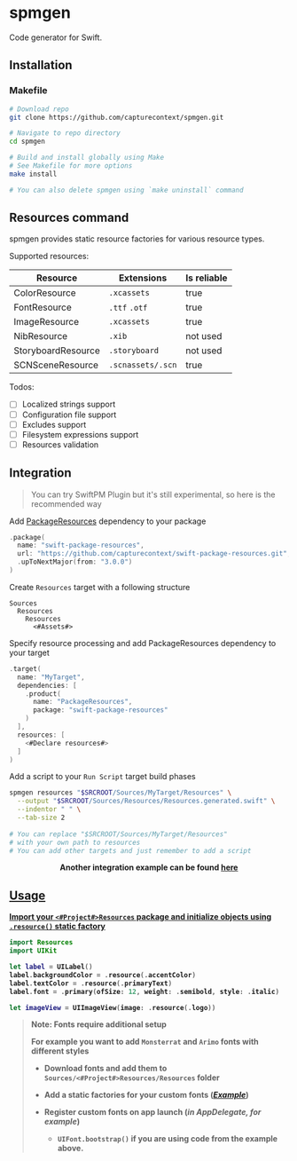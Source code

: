 # spmgen

Code generator for Swift.

## Installation

### Makefile

```bash
# Download repo
git clone https://github.com/capturecontext/spmgen.git

# Navigate to repo directory
cd spmgen

# Build and install globally using Make
# See Makefile for more options
make install

# You can also delete spmgen using `make uninstall` command
```

## Resources command

spmgen provides static resource factories for various resource types.

Supported resources:

| Resource           | Extensions        | Is reliable |
| ------------------ | ----------------- | ----------- |
| ColorResource      | `.xcassets`       | true        |
| FontResource       | `.ttf` `.otf`     | true        |
| ImageResource      | `.xcassets`       | true        |
| NibResource        | `.xib`            | not used    |
| StoryboardResource | `.storyboard`     | not used    |
| SCNSceneResource   | `.scnassets/.scn` | true        |

Todos:

- [ ] Localized strings support
- [ ] Configuration file support
- [ ] Excludes support
- [ ] Filesystem expressions support
- [ ] Resources validation

## Integration

> You can try SwiftPM Plugin but it's still experimental, so here is the recommended way

Add [PackageResources](https://github.com/capturecontext/swift-package-resources) dependency to your package

```swift
.package(
  name: "swift-package-resources",
  url: "https://github.com/capturecontext/swift-package-resources.git", 
  .upToNextMajor(from: "3.0.0")
)
```

Create `Resources` target with a following structure

```plaintext
Sources
  Resources
    Resources
      <#Assets#>
```

Specify resource processing and add PackageResources dependency to your target

```swift
.target(
  name: "MyTarget",
  dependencies: [
    .product(
      name: "PackageResources",
      package: "swift-package-resources"
    )
  ],
  resources: [
    <#Declare resources#>
  ]
)
```

Add a script to your `Run Script` target build phases

```bash
spmgen resources "$SRCROOT/Sources/MyTarget/Resources" \
  --output "$SRCROOT/Sources/Resources/Resources.generated.swift" \
  --indentor " " \
  --tab-size 2
  
# You can replace "$SRCROOT/Sources/MyTarget/Resources"
# with your own path to resources
# You can add other targets and just remember to add a script
```

<p align=center><b>Another integration example can be found <a href="https://github.com/capturecontext/basic-ios-template">here<b/></p>

## Usage

Import your `<#Project#>Resources` package and initialize objects using `.resource()` static factory

```swift
import Resources
import UIKit

let label = UILabel()
label.backgroundColor = .resource(.accentColor)
label.textColor = .resource(.primaryText)
label.font = .primary(ofSize: 12, weight: .semibold, style: .italic)

let imageView = UIImageView(image: .resource(.logo))
```

> **Note: Fonts require additional setup**
>
> For example you want to add `Monsterrat` and `Arimo` fonts with different styles
>
> - Download fonts and add them to `Sources/<#Project#>Resources/Resources` folder
>
> - Add a static factories for your custom fonts (_[Example](https://gist.github.com/maximkrouk/5bcccc5db12f0347676be5a776c309a8)_)
> - Register custom fonts on app launch (_in AppDelegate, for example_) 
>   - `UIFont.bootstrap()` if you are using code from the example above.
